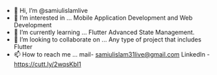 - 👋 Hi, I’m @samiulislamlive
- 👀 I’m interested in ... Mobile Application Development and Web Development
- 🌱 I’m currently learning ... Flutter Advanced State Management.
- 💞️ I’m looking to collaborate on ... Any type of project that includes Flutter
- 📫 How to reach me ... mail- samiulislam31live@gmail.com
                          LinkedIn - https://cutt.ly/2wqsKbI1

<!---
samiulislamlive/samiulislamlive is a ✨ special ✨ repository because its `README.md` (this file) appears on your GitHub profile.
You can click the Preview link to take a look at your changes.
--->
